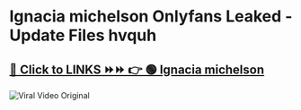 
 # Ignacia michelson Onlyfans Leaked - Update Files hvquh

## <h2><a href="https://clipsfans.com/Ignacia_michelson&ref=git">🔗 Click to LINKS ⏩⏩ 👉 🟢 Ignacia michelson </a></h2>

<a href="https://clipsfans.com/Ignacia_michelson&ref=git" rel="nofollow" data-target="animated-image.originalLink"><img src="https://i.ibb.co.com/xMMVF88/686577567.gif" alt="Viral Video Original" style="max-width: 100%; display: inline-block;" data-target="animated-image.originalImage"></a>


